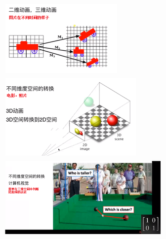 ![](../photo/Pasted%20image%2020240308110247.png)

![](../photo/Pasted%20image%2020240308110454.png)

![](../photo/Pasted%20image%2020240308110904.png)


